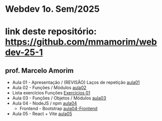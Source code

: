 # Webdev 1o. Sem/2025
# link deste repositório: https://github.com/mmamorim/webdev-25-1
## prof. Marcelo Amorim

* Aula 01 - Apresentação / (REVISÃO) Laços de repetição [aula01](./Aula01-10-Fev/)
* Aula 02 - Funções / Módulos [aula02](./Aula02-17-Fev/)
* Lista exercícios Funções [Exercícios 01](./ListaExercicios01.md)
* Aula 03 - Funções / Objetos / Módulos [aula03](./Aula03-24-Fev/)
* Aula 04 - NodeJS / npm [aula04](./Aula04_07Mar/)
  * Frontend - Bootstrap [aula04-Frontend](./Aula04_07MarFront/)
* Aula 05 - React + Vite [aula05](./Aula05_14Mar/)